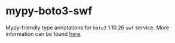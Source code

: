 # mypy-boto3-swf

Mypy-friendly type annotations for `boto3` 1.10.26 `swf` service.
More information can be found [here](https://github.com/vemel/mypy_boto3).